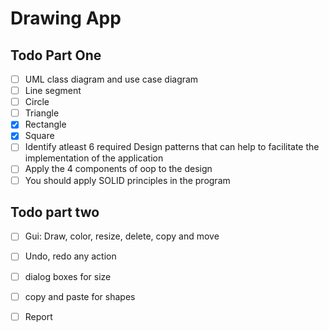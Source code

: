 # Drawing App
 
## Todo Part One

- [ ] UML class diagram and use case diagram
- [ ] Line segment
- [ ] Circle
- [ ] Triangle
- [X] Rectangle
- [X] Square
- [ ] Identify atleast 6 required Design patterns that can help to facilitate the implementation of the application
- [ ] Apply the 4 components of oop to the design
- [ ] You should apply SOLID principles in the program

## Todo part two

- [ ] Gui: Draw, color, resize, delete, copy and move
- [ ] Undo, redo any action 
- [ ] dialog boxes for size 
- [ ] copy and paste for shapes
- [ ] Report






